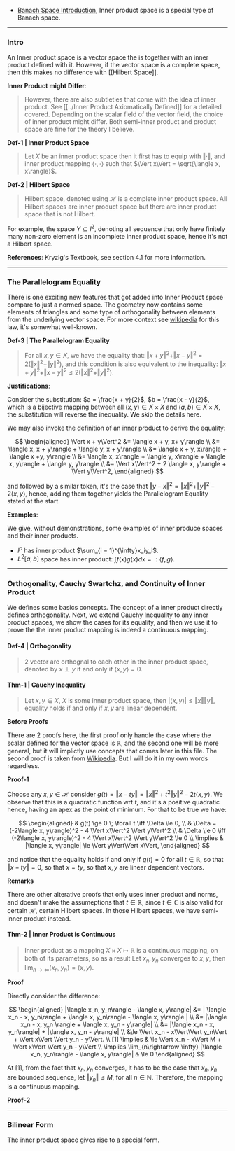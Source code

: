 - [Banach Space Introduction](Banach%20Space%20Introduction.md), Inner product space is a special type of Banach space. 


---
### **Intro**

An Inner product space is a vector space the is together with an inner product defined with it. However, if the vector space is a complete space, then this makes no difference with [[Hilbert Space]]. 

**Inner Product might Differ**: 

> However, there are also subtleties that come with the idea of inner product. See [[../Inner Product Axiomatically Defined]] for a detailed covered. Depending on the scalar field of the vector field, the choice of inner product might differ. Both semi-inner product and product space are fine for the theory I believe. 


**Def-1 | Inner Product Space**

> Let $X$ be an inner product space then it first has to equip with $\Vert \cdot\Vert$, and inner product mapping $\langle \cdot, \cdot\rangle$ such that $\Vert x\Vert = \sqrt{\langle x, x\rangle}$. 


**Def-2 | Hilbert Space**
> Hilbert space, denoted using $\mathcal H$ is a complete inner product space. All Hilbert spaces are inner product space but there are inner product space that is not Hilbert. 

For example, the space $Y\subseteq l^2$, denoting all sequence that only have finitely many non-zero element is an incomplete inner product space, hence it's not a Hilbert space. 


**References**: 
Kryzig's Textbook, see section 4.1 for more information. 

---
### **The Parallelogram Equality**

There is one exciting new features that got added into Inner Product space compare to just a normed space. The geometry now contains some elements of triangles and some type of orthogonality between elements from the underlying vector space. For more context see [wikipedia](https://en.wikipedia.org/wiki/Parallelogram_law) for this law, it's somewhat well-known. 


**Def-3 | The Parallelogram Equality**
> For all $x, y \in X$, we have the equality that: $\Vert x + y\Vert^2 + \Vert x - y\Vert^2= 2(\Vert x\Vert^2 + \Vert y\Vert^2)$, and this condition is also equivalent to the inequality: 
> $\Vert x + y\Vert^2 + \Vert x - y\Vert^2 \le 2 (\Vert x\Vert^2 + \Vert y\Vert^2)$. 

**Justifications**: 

Consider the substitution: $a = \frac{x + y}{2}$, $b = \frac{x - y}{2}$, which is a bijective mapping between all $(x, y)\in X\times X$ and $(a, b)\in X\times X$, the substitution will reverse the inequality. We skip the details here. 

We may also invoke the definition of an inner product to derive the equality: 

$$
\begin{aligned}
    \Vert x + y\Vert^2  &= \langle x + y, x+ y\rangle
    \\
    &= \langle x, x + y\rangle + \langle y, x + y\rangle
    \\
    &= \langle x + y, x\rangle + \langle x +y, y\rangle
    \\
    &= \langle x, x\rangle + \langle y, x\rangle + \langle x, y\rangle + \langle y, y\rangle
    \\
    &= \Vert x\Vert^2 + 2 \langle x, y\rangle + \Vert y\Vert^2, 
\end{aligned}
$$

and followed by a similar token, it's the case that $\Vert y - x\Vert^2 = \Vert x\Vert^2 + \Vert y\Vert^2 - 2 \langle x, y\rangle$, hence, adding them together yields the Parallelogram Equality stated at the start. 

**Examples**: 

We give, without demonstrations, some examples of inner produce spaces and their inner products. 
- $l^p$ has inner product $\sum_{i = 1}^{\infty}x_iy_i$. 
- $L^2[a, b]$ space has inner product: $\int f(x)g(x)dx =: \langle f, g\rangle$. 

---
### **Orthogonality, Cauchy Swartchz, and Continuity of Inner Product**
We defines some basics concepts. The concept of a inner product directly defines orthogonality. Next, we extend Cauchy Inequality to any inner product spaces, we show the cases for its equality, and then we use it to prove the the inner product mapping is indeed a continuous mapping. 

#### **Def-4 | Orthogonality** 
> 2 vector are orthognal to each other in the inner product space, denoted by $x \perp y$ if and only if $\langle x, y\rangle= 0$. 

#### **Thm-1 | Cauchy Inequality**
> Let $x, y \in X$, $X$ is some inner product space, then $|\langle x, y\rangle| \le \Vert x\Vert \Vert y\Vert$, equality holds if and only if $x, y$ are linear dependent. 

**Before Proofs**

There are 2 proofs here, the first proof only handle the case where the scalar defined for the vector space is $\mathbb R$, and the second one will be more general, but it will implictly use concepts that comes later in this file. The second proof is taken from [Wikipedia](https://en.wikipedia.org/wiki/Cauchy%E2%80%93Schwarz_inequality#Proof_2). But I will do it in my own words regardless. 

**Proof-1**

Choose any $x, y \in \mathcal H$ consider $g(t) = \Vert x - ty\Vert = \Vert x\Vert^2 + t^2\Vert y\Vert^2 - 2t \langle x, y\rangle$. We observe that this is a quadratic function wrt $t$, and it's a positive quadratic hence, having an apex as the point of minimum. For that to be true we have: 

$$
\begin{aligned}
    & g(t) \ge 0 \; \forall t \iff \Delta \le 0, 
    \\
    & \Delta = (-2\langle x, y\rangle)^2 - 4 \Vert x\Vert^2 \Vert y\Vert^2 
    \\
    & \Delta \le 0 \iff (-2\langle x, y\rangle)^2 - 4 \Vert x\Vert^2 \Vert y\Vert^2 \le 0
    \\
    \implies & 
    |\langle x, y\rangle| \le \Vert y\Vert\Vert x\Vert, 
\end{aligned}
$$

and notice that the equality holds if and only if $g(t) = 0$ for all $t \in \mathbb R$, so that $\Vert x - ty\Vert = 0$, so that $x = ty$, so that $x,y$ are linear dependent vectors. 

**Remarks**

There are other alterative proofs that only uses inner product and norms, and doesn't make the assumeptions that $t\in \mathbb R$, since $t\in \mathbb C$ is also valid for certain $\mathcal H$, certain Hilbert spaces. In those Hilbert spaces, we have semi-inner product instead. 

#### **Thm-2 | Inner Product is Continuous**

> Inner product as a mapping $X\times X \mapsto \mathbb R$ is a continuous mapping, on both of its parameters, so as a result Let $x_n, y_n$ converges to $x, y$, then $\lim_{n\rightarrow \infty} \langle x_n, y_n\rangle = \langle x, y\rangle$. 

**Proof**

Directly consider the difference: 

$$
\begin{aligned}
    |\langle x_n, y_n\rangle - \langle x, y\rangle|  
    &= 
    | \langle x_n - x, y_n\rangle
    + \langle x, y_n\rangle - \langle x, y\rangle |
    \\
    &= 
    |\langle x_n - x, y_n \rangle + \langle x, y_n - y\rangle|
    \\
    &= 
    |\langle  x_n - x, y_n\rangle| + 
    |\langle x, y_n - y\rangle|
    \\
    &\le \Vert x_n - x\Vert\Vert y_n\Vert + \Vert x\Vert \Vert y_n - y\Vert. 
    \\
    [1] \implies &
    \le \Vert x_n - x\Vert M + \Vert x\Vert \Vert y_n - y\Vert
    \\
    \implies 
    \lim_{n\rightarrow \infty} |\langle x_n, y_n\rangle - \langle x, y\rangle| 
    & \le 0
\end{aligned}
$$

At \[1\], from the fact that $x_n, y_n$ converges, it has to be the case that $x_n, y_n$ are bounded sequence, let $\Vert y_n\Vert \le M$, for all $n\in \mathbb N$. Therefore, the mapping is a continuous mapping. 

**Proof-2**



---
### **Bilinear Form**

The inner product space gives rise to a special form. 
